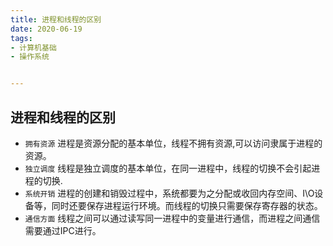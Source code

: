 ```yaml
---
title: 进程和线程的区别
date: 2020-06-19
tags:
- 计算机基础
- 操作系统


---
```


## 进程和线程的区别


<!-- more -->

- `拥有资源` 进程是资源分配的基本单位，线程不拥有资源,可以访问隶属于进程的资源。
- `独立调度` 线程是独立调度的基本单位，在同一进程中，线程的切换不会引起进程的切换.
- `系统开销` 进程的创建和销毁过程中，系统都要为之分配或收回内存空间、I\O设备等，同时还要保存进程运行环境。而线程的切换只需要保存寄存器的状态。
- `通信方面` 线程之间可以通过读写同一进程中的变量进行通信，而进程之间通信需要通过IPC进行。